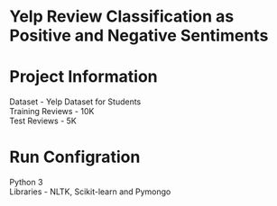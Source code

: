 # Yelp Review Classification as Positive and Negative Sentiments

# Project Information
Dataset - Yelp Dataset for Students <br>
Training Reviews - 10K <br>
Test Reviews - 5K <br>

# Run Configration
Python 3 <br>
Libraries - NLTK, Scikit-learn and Pymongo <br>
